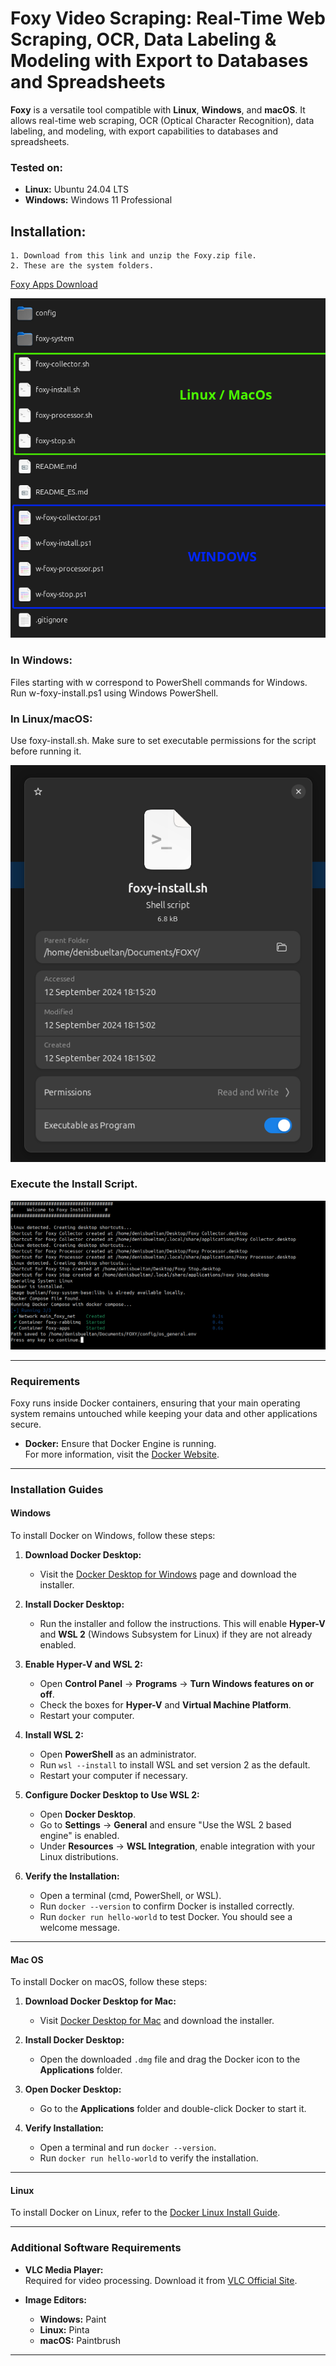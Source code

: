 

# **Foxy Video Scraping: Real-Time Web Scraping, OCR, Data Labeling & Modeling with Export to Databases and Spreadsheets**

**Foxy** is a versatile tool compatible with **Linux**, **Windows**, and **macOS**. It allows real-time web scraping, OCR (Optical Character Recognition), data labeling, and modeling, with export capabilities to databases and spreadsheets.

### **Tested on:**

- **Linux:** Ubuntu 24.04 LTS
- **Windows:** Windows 11 Professional


## Installation:
    1. Download from this link and unzip the Foxy.zip file.
    2. These are the system folders.
[Foxy Apps Download](https://github.com/FoxySoftware/Foxy/releases/tag/beta_b)

![](https://raw.githubusercontent.com/FoxySoftware/FoxySoftware.github.io/main/resource/file_foxy_win_linux_mac.png)


### In Windows:
Files starting with w correspond to PowerShell commands for Windows.
Run w-foxy-install.ps1 using Windows PowerShell.

### In Linux/macOS:
Use foxy-install.sh. Make sure to set executable permissions for the script before running it.

![](https://raw.githubusercontent.com/FoxySoftware/FoxySoftware.github.io/main/resource/execute_as_program.png)


### Execute the Install Script.
![](https://raw.githubusercontent.com/FoxySoftware/FoxySoftware.github.io/main/resource/install_linux.png)

---

### **Requirements**

Foxy runs inside Docker containers, ensuring that your main operating system remains untouched while keeping your data and other applications secure.

- **Docker:** Ensure that Docker Engine is running.  
  For more information, visit the [Docker Website](https://www.docker.com/).

---

### **Installation Guides**

#### **Windows**

To install Docker on Windows, follow these steps:

1. **Download Docker Desktop:**
   - Visit the [Docker Desktop for Windows](https://docs.docker.com/desktop/install/windows-install/) page and download the installer.
   
2. **Install Docker Desktop:**
   - Run the installer and follow the instructions. This will enable **Hyper-V** and **WSL 2** (Windows Subsystem for Linux) if they are not already enabled.
   
3. **Enable Hyper-V and WSL 2:**
   - Open **Control Panel** → **Programs** → **Turn Windows features on or off**.
   - Check the boxes for **Hyper-V** and **Virtual Machine Platform**.
   - Restart your computer.

4. **Install WSL 2:**
   - Open **PowerShell** as an administrator.
   - Run `wsl --install` to install WSL and set version 2 as the default.
   - Restart your computer if necessary.

5. **Configure Docker Desktop to Use WSL 2:**
   - Open **Docker Desktop**.
   - Go to **Settings** → **General** and ensure "Use the WSL 2 based engine" is enabled.
   - Under **Resources** → **WSL Integration**, enable integration with your Linux distributions.

6. **Verify the Installation:**
   - Open a terminal (cmd, PowerShell, or WSL).
   - Run `docker --version` to confirm Docker is installed correctly.
   - Run `docker run hello-world` to test Docker. You should see a welcome message.

---

#### **Mac OS**

To install Docker on macOS, follow these steps:

1. **Download Docker Desktop for Mac:**
   - Visit [Docker Desktop for Mac](https://docs.docker.com/desktop/install/mac-install/) and download the installer.

2. **Install Docker Desktop:**
   - Open the downloaded `.dmg` file and drag the Docker icon to the **Applications** folder.

3. **Open Docker Desktop:**
   - Go to the **Applications** folder and double-click Docker to start it.

4. **Verify Installation:**
   - Open a terminal and run `docker --version`.
   - Run `docker run hello-world` to verify the installation.

---

#### **Linux**

To install Docker on Linux, refer to the [Docker Linux Install Guide](https://docs.docker.com/desktop/install/linux/).

---

### **Additional Software Requirements**

- **VLC Media Player:**  
  Required for video processing. Download it from [VLC Official Site](https://www.videolan.org/).

- **Image Editors:**
  - **Windows:** Paint
  - **Linux:** Pinta
  - **macOS:** Paintbrush

---

